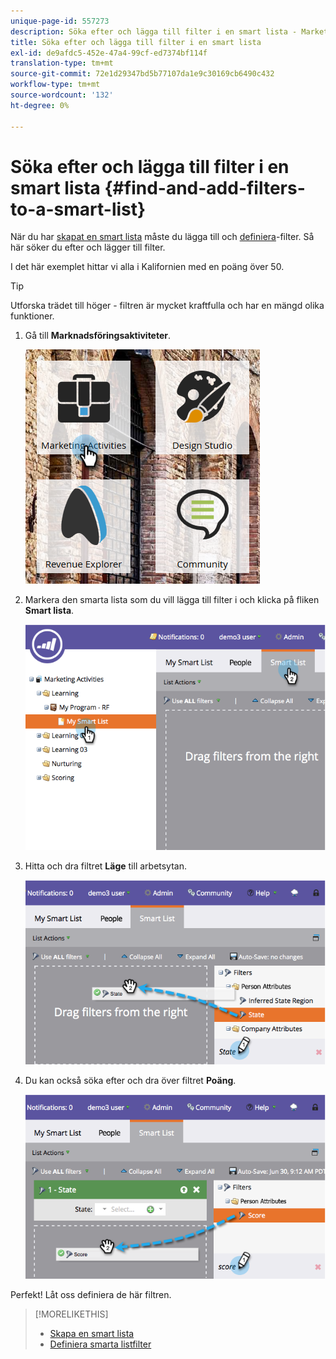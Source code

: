 ```yaml
---
unique-page-id: 557273
description: Söka efter och lägga till filter i en smart lista - Marketo Docs - produktdokumentation
title: Söka efter och lägga till filter i en smart lista
exl-id: de9afdc5-452e-47a4-99cf-ed7374bf114f
translation-type: tm+mt
source-git-commit: 72e1d29347bd5b77107da1e9c30169cb6490c432
workflow-type: tm+mt
source-wordcount: '132'
ht-degree: 0%

---
```


# Söka efter och lägga till filter i en smart lista {#find-and-add-filters-to-a-smart-list}

När du har [skapat en smart lista](/help/marketo/product-docs/core-marketo-concepts/smart-lists-and-static-lists/creating-a-smart-list/create-a-smart-list.md) måste du lägga till och [definiera](/help/marketo/product-docs/core-marketo-concepts/smart-lists-and-static-lists/creating-a-smart-list/define-smart-list-filters.md)-filter. Så här söker du efter och lägger till filter.

I det här exemplet hittar vi alla i Kalifornien med en poäng över 50.

>[!TIP]
>
>Utforska trädet till höger - filtren är mycket kraftfulla och har en mängd olika funktioner.

1. Gå till **Marknadsföringsaktiviteter**.

   ![](assets/ma.png)

1. Markera den smarta lista som du vill lägga till filter i och klicka på fliken **Smart lista**.

   ![](assets/two.png)

1. Hitta och dra filtret **Läge** till arbetsytan.

   ![](assets/three.png)

1. Du kan också söka efter och dra över filtret **Poäng**.

   ![](assets/four.png)

Perfekt! Låt oss definiera de här filtren.

>[!MORELIKETHIS]
>
>* [Skapa en smart lista](/help/marketo/product-docs/core-marketo-concepts/smart-lists-and-static-lists/creating-a-smart-list/create-a-smart-list.md)
>* [Definiera smarta listfilter](/help/marketo/product-docs/core-marketo-concepts/smart-lists-and-static-lists/creating-a-smart-list/define-smart-list-filters.md)

